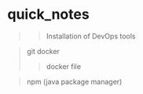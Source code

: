 # quick_notes
>> Installation of DevOps tools

> git
> docker
   >> docker file
   
> npm (java package manager)

